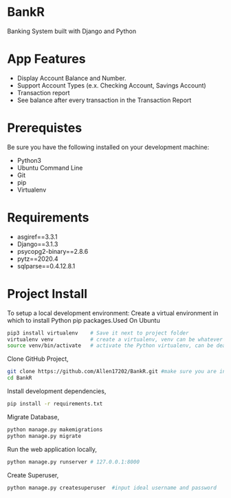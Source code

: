 # BankR
Banking System built with Django and Python
# App Features
  - Display Account Balance and Number.
  - Support  Account Types (e.x. Checking Account, Savings Account)
  - Transaction report
  - See balance after every transaction in the Transaction Report

# Prerequistes
Be sure you have the following installed on your development machine:
  -	Python3
  -	Ubuntu Command Line
  -	Git
  -	pip
  -	Virtualenv 

# Requirements
-	asgiref==3.3.1
-	Django==3.1.3
-	psycopg2-binary==2.8.6
-	pytz==2020.4
-	sqlparse==0.4.12.8.1

# Project Install
To setup a local development environment:
Create a virtual environment in which to install Python pip packages.Used On Ubuntu

```bash
pip3 install virtualenv	   # Save it next to project folder
virtualenv venv            # create a virtualenv, venv can be whatever name you want
source venv/bin/activate   # activate the Python virtualenv, can be deactivated with cmd deactivate
```
Clone GitHub Project,
```bash
git clone https://github.com/Allen17202/BankR.git #make sure you are in the python virtual envirnonment
cd BankR
```
Install development dependencies,
```bash
pip install -r requirements.txt
```
Migrate Database,
```python
python manage.py makemigrations
python manage.py migrate
```
Run the web application locally,
```python
python manage.py runserver # 127.0.0.1:8000 
```
Create Superuser,
```python
python manage.py createsuperuser  #input ideal username and password
```

